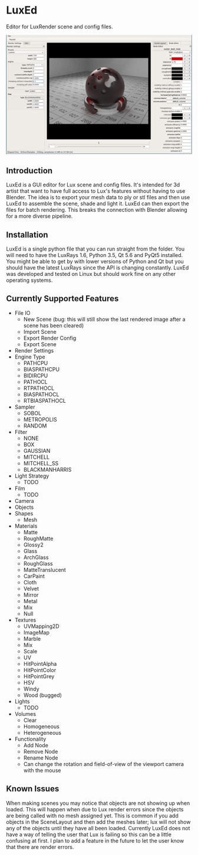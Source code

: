 LuxEd
=======

Editor for LuxRender scene and config files.

![LuxEd](https://raw.githubusercontent.com/richardlayman/luxed/master/ui.png)

Introduction
---------------
LuxEd is a GUI editor for Lux scene and config files. It's intended for 3d artist that want to have full access to Lux's features without having to use Blender. The idea is to export your mesh data to ply or stl files and then use LuxEd to assemble the scene, shade and light it. LuxEd can then export the files for batch rendering. This breaks the connection with Blender allowing for a more diverse pipeline.

Installation
---------------
LuxEd is a single python file that you can run straight from the folder. You will need to have the LuxRays 1.6, Python 3.5, Qt 5.6 and PyQt5 installed. You might be able to get by with lower versions of Python and Qt but you should have the latest LuxRays since the API is changing constantly. LuxEd was developed and tested on Linux but should work fine on any other operating systems.

Currently Supported Features
---------------
- File IO
  * New Scene (bug: this will still show the last rendered image after a scene has been cleared)
  * Import Scene
  * Export Render Config
  * Export Scene
- Render Settings
- Engine Type
  * PATHCPU
  * BIASPATHCPU
  * BIDIRCPU
  * PATHOCL
  * RTPATHOCL
  * BIASPATHOCL
  * RTBIASPATHOCL
- Sampler
  * SOBOL
  * METROPOLIS
  * RANDOM
- Filter
  * NONE
  * BOX
  * GAUSSIAN
  * MITCHELL
  * MITCHELL\_SS 
  * BLACKMANHARRIS
- Light Strategy
  * TODO
- Film
  * TODO
- Camera
- Objects
- Shapes
  * Mesh
- Materials
  * Matte
  * RoughMatte
  * Glossy2
  * Glass
  * ArchGlass
  * RoughGlass
  * MatteTranslucent
  * CarPaint
  * Cloth
  * Velvet
  * Mirror
  * Metal
  * Mix
  * Null
- Textures
  * UVMapping2D
  * ImageMap
  * Marble
  * Mix
  * Scale
  * UV
  * HitPointAlpha
  * HitPointColor
  * HitPointGrey
  * HSV
  * Windy
  * Wood (bugged)
- Lights
  * TODO
- Volumes
  * Clear
  * Homogeneous
  * Heterogeneous 
- Functionality
  * Add Node
  * Remove Node
  * Rename Node
  * Can change the rotation and field-of-view of the viewport camera with the mouse

Known Issues
---------------
When making scenes you may notice that objects are not showing up when loaded. This will happen when due to Lux render errors since the objects are being called with no mesh assigned yet. This is common if you add objects in the SceneLayout and then add the meshes later; lux will not show any of the objects until they have all been loaded. Currently LuxEd does not have a way of telling the user that Lux is failing so this can be a little confusing at first. I plan to add a feature in the future to let the user know that there are render errors.


